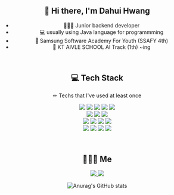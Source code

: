 <!-- 무단 복사 금지합니다! 복붙하지 마세요.-->
 
<div align=center>
	
##  👋 Hi there, I'm Dahui Hwang
* 👩🏻‍💼   Junior backend developer
* 💻   usually using Java language for programmming
* 🎫  Samsung Software Academy For Youth (SSAFY 4th)
* 🎫  KT AIVLE SCHOOL AI Track (1th) ~ing  

<!--
<br>
<h2>
    <a href="https://moored-ruby-569.notion.site/a8b28e52850e4c54b08958ade7094bf7" style="color: black; text-decoration: none;"> 
	View Resume!
    </a>
 </h2>
-->
<br>


## 💻 Tech Stack 
✏ Techs that I've used at least once
<p align="center">
    <img src="https://img.shields.io/badge/Java-007396?style=flat-square&logo=Java&logoColor=white"/>
    <img src="https://img.shields.io/badge/Javascript-ffb13b?style=flat-square&logo=javascript&logoColor=white"/> 
    <img src="https://img.shields.io/badge/C-A8B9CC?style=flat-square&logo=C&logoColor=white"/>
    <img src="https://img.shields.io/badge/HTML-E34F26?style=flat-square&logo=html5&logoColor=white"/>
    <img src="https://img.shields.io/badge/CSS-1572B6?style=flat-square&logo=css3&logoColor=white"/>
<br>
    <img src="https://img.shields.io/badge/Mysql-E6B91E?style=flat-square&logo=MySql&logoColor=white"/>
    <img src="https://img.shields.io/badge/mariaDB-003545?style=flat-square&logo=mariaDB&logoColor=white"></a>
    <img src="https://img.shields.io/badge/AWS-232F3E?style=flat-square&logo=amazon%20AWS&logoColor=white"/></a>
<br>
    <img src="https://img.shields.io/badge/Spring-6DB33F?style=flat-square&logo=Spring&logoColor=white"/>
    <img src="https://img.shields.io/badge/JSP-007396?style=flat-square&logo=java&logoColor=white"/>
    <img src="https://img.shields.io/badge/Vue.js-4FC08D?style=flat-square&logo=Vue.js&logoColor=white"/></a>
    <img src="https://img.shields.io/badge/Bootstrap-7952B3?style=flat-square&logo=Bootstrap&logoColor=white"/></a>
<br>
    <img src="https://img.shields.io/badge/Jira-0052CC?style=flat-square&logo=Jira%20software&logoColor=white"/></a>
    <img src="https://img.shields.io/badge/Gitlab-FCA121?style=flat-square&logo=Gitlab&logoColor=white"/></a>
    <img src="https://img.shields.io/badge/notion-000000?style=flat-square&logo=notion&logoColor=white"></a>
    <img src="https://img.shields.io/badge/swagger-85EA2D?style=flat-square&logo=swagger&logoColor=white"></a>
</p>
<br>

## 👩🏻‍💼 Me
<a href="mailto:ekgml3765@gmail.com">
 <img src="https://img.shields.io/badge/Gmail-d14836?style=flat-square&logo=Gmail&logoColor=white&link=ekgml3765@gmail.com"/>
</a>
<a href="https://ilmiodiario.tistory.com/">
 <img src="https://img.shields.io/badge/Tech%20Blog-11B48A?style=flat-square&logo=Vimeo&logoColor=white&link=https://ilmiodiario.tistory.com/"/>
</a>

<br>


![Anurag's GitHub stats](https://github-readme-stats.vercel.app/api?username=ekgml3765&show_icons=true&theme=radical)	
</div>

